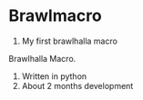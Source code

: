 # Brawlmacro
1. My first brawlhalla macro

Brawlhalla Macro.
1. Written in python
2. About 2 months development
